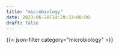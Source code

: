 ```yaml
---
title: "microbiology"
date: 2023-06-28T14:29:33+08:00
draft: false
---
```


{{< json-filter category="microbiology" >}}